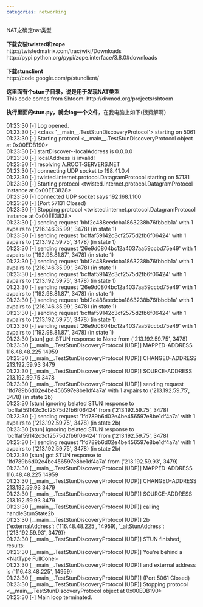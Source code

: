```yaml
---
categories: networking
---
```

<p>NAT之确定nat类型<br /><br /><strong>下载安装twisted和zope</strong><br />http://twistedmatrix.com/trac/wiki/Downloads<br />http://pypi.python.org/pypi/zope.interface/3.8.0#downloads<br /><br /><strong>下载stunclient</strong><br />http://code.google.com/p/stunclient/<br /><br /><strong>这里面有个stun子目录，说是用于发现NAT类型</strong><br />This code comes from Shtoom: http://divmod.org/projects/shtoom<br /><br /><strong>执行里面的stun.py，就会log一个文件</strong>，在我电脑上如下(很费解啊）<br /><br />01:23:30 [-] Log opened.<br />01:23:30 [-] &lt;class '__main__.TestStunDiscoveryProtocol'&gt; starting on 5061<br />01:23:30 [-] Starting protocol &lt;__main__.TestStunDiscoveryProtocol object at 0x00EDB190&gt;<br />01:23:30 [-] startDiscover--localAddress is 0.0.0.0<br />01:23:30 [-] localAddress is invalid!<br />01:23:30 [-] resolving A.ROOT-SERVERS.NET<br />01:23:30 [-] connecting UDP socket to 198.41.0.4<br />01:23:30 [-] twisted.internet.protocol.DatagramProtocol starting on 57131<br />01:23:30 [-] Starting protocol &lt;twisted.internet.protocol.DatagramProtocol instance at 0x00EE3828&gt;<br />01:23:30 [-] connected UDP socket says 192.168.1.100<br />01:23:30 [-] (Port 57131 Closed)<br />01:23:30 [-] Stopping protocol &lt;twisted.internet.protocol.DatagramProtocol instance at 0x00EE3828&gt;<br />01:23:30 [-] sending request 'bbf2c488eedcba1863238b76fbbdb1a' with 1 avpairs to ('216.146.35.99', 3478) (in state 1)<br />01:23:30 [-] sending request 'bcffaf59142c3cf2575d2fb6f06424' with 1 avpairs to ('213.192.59.75', 3478) (in state 1)<br />01:23:30 [-] sending request '26e9d0804bc12a4037aa59ccbd75e49' with 1 avpairs to ('192.98.81.87', 3478) (in state 1)<br />01:23:30 [-] sending request 'bbf2c488eedcba1863238b76fbbdb1a' with 1 avpairs to ('216.146.35.99', 3478) (in state 1)<br />01:23:30 [-] sending request 'bcffaf59142c3cf2575d2fb6f06424' with 1 avpairs to ('213.192.59.75', 3478) (in state 1)<br />01:23:30 [-] sending request '26e9d0804bc12a4037aa59ccbd75e49' with 1 avpairs to ('192.98.81.87', 3478) (in state 1)<br />01:23:30 [-] sending request 'bbf2c488eedcba1863238b76fbbdb1a' with 1 avpairs to ('216.146.35.99', 3478) (in state 1)<br />01:23:30 [-] sending request 'bcffaf59142c3cf2575d2fb6f06424' with 1 avpairs to ('213.192.59.75', 3478) (in state 1)<br />01:23:30 [-] sending request '26e9d0804bc12a4037aa59ccbd75e49' with 1 avpairs to ('192.98.81.87', 3478) (in state 1)<br />01:23:30 [stun] got STUN response to None from ('213.192.59.75', 3478)<br />01:23:30 [__main__.TestStunDiscoveryProtocol (UDP)] MAPPED-ADDRESS 116.48.48.225 14959<br />01:23:30 [__main__.TestStunDiscoveryProtocol (UDP)] CHANGED-ADDRESS 213.192.59.93 3479<br />01:23:30 [__main__.TestStunDiscoveryProtocol (UDP)] SOURCE-ADDRESS 213.192.59.75 3478<br />01:23:30 [__main__.TestStunDiscoveryProtocol (UDP)] sending request '1fd789b6d02e4be456597e8be1df4a7a' with 1 avpairs to ('213.192.59.75', 3478) (in state 2b)<br />01:23:30 [stun] ignoring belated STUN response to 'bcffaf59142c3cf2575d2fb6f06424' from ('213.192.59.75', 3478)<br />01:23:30 [-] sending request '1fd789b6d02e4be456597e8be1df4a7a' with 1 avpairs to ('213.192.59.75', 3478) (in state 2b)<br />01:23:30 [stun] ignoring belated STUN response to 'bcffaf59142c3cf2575d2fb6f06424' from ('213.192.59.75', 3478)<br />01:23:30 [-] sending request '1fd789b6d02e4be456597e8be1df4a7a' with 1 avpairs to ('213.192.59.75', 3478) (in state 2b)<br />01:23:30 [stun] got STUN response to '1fd789b6d02e4be456597e8be1df4a7a' from ('213.192.59.93', 3479)<br />01:23:30 [__main__.TestStunDiscoveryProtocol (UDP)] MAPPED-ADDRESS 116.48.48.225 14959<br />01:23:30 [__main__.TestStunDiscoveryProtocol (UDP)] CHANGED-ADDRESS 213.192.59.93 3479<br />01:23:30 [__main__.TestStunDiscoveryProtocol (UDP)] SOURCE-ADDRESS 213.192.59.93 3479<br />01:23:30 [__main__.TestStunDiscoveryProtocol (UDP)] calling handleStunState2b<br />01:23:30 [__main__.TestStunDiscoveryProtocol (UDP)] 2b {'externalAddress': ('116.48.48.225', 14959), '_altStunAddress': ('213.192.59.93', 3479)}<br />01:23:30 [__main__.TestStunDiscoveryProtocol (UDP)] STUN finished, results:<br />01:23:30 [__main__.TestStunDiscoveryProtocol (UDP)] You're behind a &lt;NatType FullCone&gt;<br />01:23:30 [__main__.TestStunDiscoveryProtocol (UDP)] and external address is ('116.48.48.225', 14959)<br />01:23:30 [__main__.TestStunDiscoveryProtocol (UDP)] (Port 5061 Closed)<br />01:23:30 [__main__.TestStunDiscoveryProtocol (UDP)] Stopping protocol &lt;__main__.TestStunDiscoveryProtocol object at 0x00EDB190&gt;<br />01:23:30 [-] Main loop terminated.<br /><br /></p>